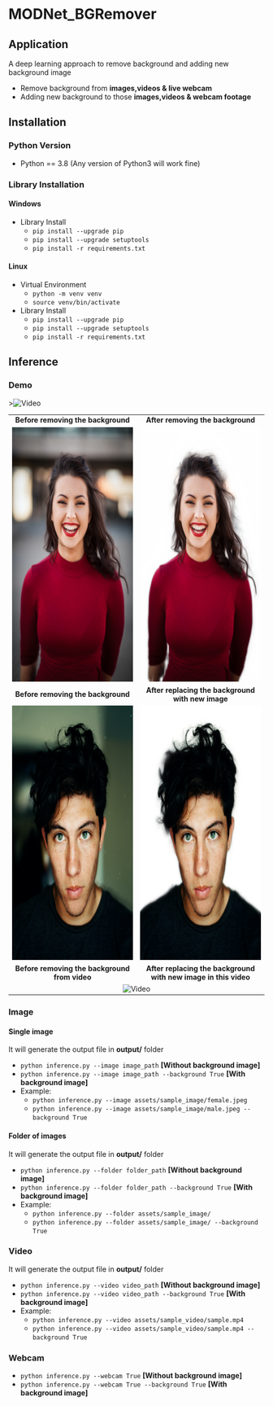 # MODNet_BGRemover

## Application

A deep learning approach to remove background and adding new background image

- Remove background from **images,videos & live webcam**
- Adding new background to those **images,videos & webcam footage**

## Installation

### Python Version

- Python == 3.8 (Any version of Python3 will work fine)

### Library Installation

#### Windows

- Library Install
  - `pip install --upgrade pip`
  - `pip install --upgrade setuptools`
  - `pip install -r requirements.txt`

#### Linux

- Virtual Environment
  - `python -m venv venv`
  - `source venv/bin/activate`
- Library Install
  - `pip install --upgrade pip`
  - `pip install --upgrade setuptools`
  - `pip install -r requirements.txt`

## Inference

### Demo

<table style="text-align:center;font-size:bold">
<tr>
<td><b>Before removing the background</b></td>
<td><b>After removing the background</b></td>
</tr>
<tr>
<td><img src="assets/sample_image/female.jpeg" alt="Female.jpg" width="460" height="500"/></td>
<td><img src="output/female.jpeg" alt="Female.jpg" width="460" height="500"/></td>
</tr>
<tr>
<td><b>Before removing the background</b></td>
<td><b>After replacing the background with new image</b></td>
</tr>
<tr>
<td><img src="assets/sample_image/male.jpeg" alt="Male.jpg" width="460" height="500"/></td>
<td><img src="output/male.jpeg" alt="Male.jpg" width="460" height="500"/></td>
</tr>
<tr>
<td><b>Before removing the background from video</b></td>
<td><b>After replacing the background with new image in this video</b></td>
</tr>
<tr>><img src="assets/sample_image/sample.gif" alt="Video" width="460" height="500"/></td>
<td colspan=2><img src="output/sample.gif" alt="Video" width="920" height="400"/></td>
</tr>
<table>

### Image

#### Single image

It will generate the output file in **output/** folder

- `python inference.py --image image_path` **[Without background image]**
- `python inference.py --image image_path --background True` **[With background image]**
- Example:
  - `python inference.py --image assets/sample_image/female.jpeg`
  - `python inference.py --image assets/sample_image/male.jpeg --background True`

#### Folder of images

It will generate the output file in **output/** folder

- `python inference.py --folder folder_path` **[Without background image]**
- `python inference.py --folder folder_path --background True` **[With background image]**
- Example:
  - `python inference.py --folder assets/sample_image/`
  - `python inference.py --folder assets/sample_image/ --background True`

### Video

It will generate the output file in **output/** folder

- `python inference.py --video video_path` **[Without background image]**
- `python inference.py --video video_path --background True` **[With background image]**
- Example:
  - `python inference.py --video assets/sample_video/sample.mp4`
  - `python inference.py --video assets/sample_video/sample.mp4 --background True`

### Webcam

- `python inference.py --webcam True` **[Without background image]**
- `python inference.py --webcam True --background True` **[With background image]**
